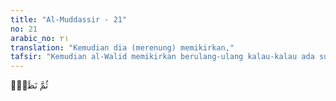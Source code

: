 ```yaml
---
title: "Al-Muddassir - 21"
no: 21
arabic_no: ٢١
translation: "Kemudian dia (merenung) memikirkan,"
tafsir: "Kemudian al-Walid memikirkan berulang-ulang kalau-kalau ada suatu kesalahan dalam ayat-ayat Al-Qur'an. Ia juga berharap kalau-kalau ada ayat Al-Qur'an yang sesuai dengan keinginannya. Lalu dia teliti kembali boleh jadi ada titik kelemahan ayat yang dapat dijadikan senjata untuk mengkritik dan mencela Nabi Muhammad."
---
```


ثُمَّ نَظَرَۙ 
